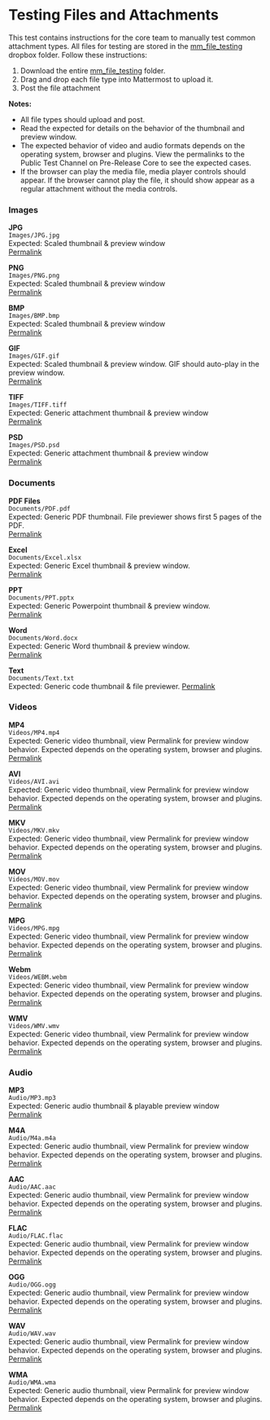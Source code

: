 # Testing Files and Attachments
This test contains instructions for the core team to manually test common attachment types. All files for testing are stored in the [mm_file_testing](https://www.dropbox.com/sh/i7ft8is5hbhk8ii/AAAyM-WG-X2jiQOgg6-E3MmLa?dl=0) dropbox folder. Follow these instructions:

1. Download the entire [mm_file_testing](https://www.dropbox.com/sh/i7ft8is5hbhk8ii/AAAyM-WG-X2jiQOgg6-E3MmLa?dl=0) folder. 
2. Drag and drop each file type into Mattermost to upload it.
3. Post the file attachment

**Notes:**  
- All file types should upload and post.
- Read the expected for details on the behavior of the thumbnail and preview window.  
- The expected behavior of video and audio formats depends on the operating system, browser and plugins. View the permalinks to the Public Test Channel on Pre-Release Core to see the expected cases.   
- If the browser can play the media file, media player controls should appear. If the browser cannot play the file, it should show appear as a regular attachment without the media controls.


### Images  
**JPG**  
`Images/JPG.jpg`  
Expected: Scaled thumbnail & preview window  
[Permalink](https://pre-release.mattermost.com/core/pl/bgx3wcd9ppdo7fz9zqokofg7sc)

**PNG**  
`Images/PNG.png`  
Expected: Scaled thumbnail & preview window  
[Permalink](https://pre-release.mattermost.com/core/pl/zra4yhm69j8ij81iy5hw7983qe)

**BMP**  
`Images/BMP.bmp`  
Expected: Scaled thumbnail & preview window  
[Permalink](https://pre-release.mattermost.com/core/pl/1hx7x7t1npn4jqyr5rb1qhbj3h)

**GIF**  
`Images/GIF.gif`  
Expected: Scaled thumbnail & preview window. GIF should auto-play in the preview window.  
[Permalink](https://pre-release.mattermost.com/core/pl/j49fowdkstr57g3ed9bgpfoo5w)

**TIFF**  
`Images/TIFF.tiff`  
Expected: Generic attachment thumbnail & preview window  
[Permalink](https://pre-release.mattermost.com/core/pl/6yad4jydaidr3pc3tihp8n8bge)

**PSD**  
`Images/PSD.psd`  
Expected: Generic attachment thumbnail & preview window  
[Permalink](https://pre-release.mattermost.com/core/pl/4kitwk7pi78c9ck4i98f9xnzoe)


### Documents

**PDF Files**  
`Documents/PDF.pdf`  
Expected: Generic PDF thumbnail. File previewer shows first 5 pages of the PDF.   
[Permalink](https://pre-release.mattermost.com/core/pl/o1dg6menetdszrhyxmtoqjfi8h)


**Excel**  
`Documents/Excel.xlsx`  
Expected: Generic Excel thumbnail & preview window.  
[Permalink](https://pre-release.mattermost.com/core/pl/71wwezy3f7drze6ipundscb17y)


**PPT**  
`Documents/PPT.pptx`  
Expected: Generic Powerpoint thumbnail & preview window.   
[Permalink](https://pre-release.mattermost.com/core/pl/mx37h4znwb8f5ffuoajusqhiew)

**Word**  
`Documents/Word.docx`  
Expected: Generic Word thumbnail & preview window.  
[Permalink](https://pre-release.mattermost.com/core/pl/d7s76wp6kjdwfp4hgrwpijsnyy)

**Text**  
`Documents/Text.txt`  
Expected: Generic code thumbnail & file previewer.
[Permalink](https://pre-release.mattermost.com/core/pl/cpw539wcxtdmzeh5ju71y73o4e)

### Videos

**MP4**  
`Videos/MP4.mp4`  
Expected: Generic video thumbnail, view Permalink for preview window behavior. Expected depends on the operating system, browser and plugins.    
[Permalink](https://pre-release.mattermost.com/core/pl/5dx5qx9t9brqfnhohccxjynx7c)

**AVI**  
`Videos/AVI.avi`  
Expected: Generic video thumbnail, view Permalink for preview window behavior. Expected depends on the operating system, browser and plugins.  
[Permalink](https://pre-release.mattermost.com/core/pl/qwn9eiy7j3rkjyruxhcugpogdw)

**MKV**  
`Videos/MKV.mkv`  
Expected: Generic video thumbnail, view Permalink for preview window behavior. Expected depends on the operating system, browser and plugins.  
[Permalink](https://pre-release.mattermost.com/core/pl/tszyjkr1cidhxjgiusa4mde3ja)

**MOV**  
`Videos/MOV.mov`  
Expected: Generic video thumbnail, view Permalink for preview window behavior. Expected depends on the operating system, browser and plugins.  
[Permalink](https://pre-release.mattermost.com/core/pl/ienzppz5i3f7tbt5jiujn8uuir)

**MPG**  
`Videos/MPG.mpg`  
Expected: Generic video thumbnail, view Permalink for preview window behavior. Expected depends on the operating system, browser and plugins.  
[Permalink](https://pre-release.mattermost.com/core/pl/skggdq1hfpritc6c88bi481p5a)

**Webm**  
`Videos/WEBM.webm`  
Expected: Generic video thumbnail, view Permalink for preview window behavior. Expected depends on the operating system, browser and plugins.  
[Permalink](https://pre-release.mattermost.com/core/pl/7h8tysuxgfgsxeht3sbn7e4h6y)

**WMV**  
`Videos/WMV.wmv`  
Expected: Generic video thumbnail, view Permalink for preview window behavior. Expected depends on the operating system, browser and plugins.  
[Permalink](https://pre-release.mattermost.com/core/pl/kaom7j7uyjra7bzhrre6qwdrbw)

### Audio

**MP3**  
`Audio/MP3.mp3`  
Expected: Generic audio thumbnail & playable preview window  
[Permalink](https://pre-release.mattermost.com/core/pl/if4gn8dbrjgx8fmqmkukzefyme)

**M4A**  
`Audio/M4a.m4a`  
Expected: Generic audio thumbnail, view Permalink for preview window behavior. Expected depends on the operating system, browser and plugins.  
[Permalink](https://pre-release.mattermost.com/core/pl/6c7qsw48ybd88bktgeykodsrrc)

**AAC**  
`Audio/AAC.aac`  
Expected: Generic audio thumbnail, view Permalink for preview window behavior. Expected depends on the operating system, browser and plugins.  
[Permalink](https://pre-release.mattermost.com/core/pl/3naoy5pr5tydbk1m6yo1ast9ny)

**FLAC**  
`Audio/FLAC.flac`  
Expected: Generic audio thumbnail, view Permalink for preview window behavior. Expected depends on the operating system, browser and plugins.  
[Permalink](https://pre-release.mattermost.com/core/pl/kf4cmy44dfya5efmse7rg43eih)

**OGG**  
`Audio/OGG.ogg`  
Expected: Generic audio thumbnail, view Permalink for preview window behavior. Expected depends on the operating system, browser and plugins.  
[Permalink](https://pre-release.mattermost.com/core/pl/dezrcpbxapyexe77rjuzkrp63r)

**WAV**  
`Audio/WAV.wav`  
Expected: Generic audio thumbnail, view Permalink for preview window behavior. Expected depends on the operating system, browser and plugins.  
[Permalink](https://pre-release.mattermost.com/core/pl/pdkxx1udepdnbmi9j8kyas5xbh)

**WMA**  
`Audio/WMA.wma`  
Expected: Generic audio thumbnail, view Permalink for preview window behavior. Expected depends on the operating system, browser and plugins.  
[Permalink](https://pre-release.mattermost.com/core/pl/756wrmdd57dcig3m4emypp6i1h)
